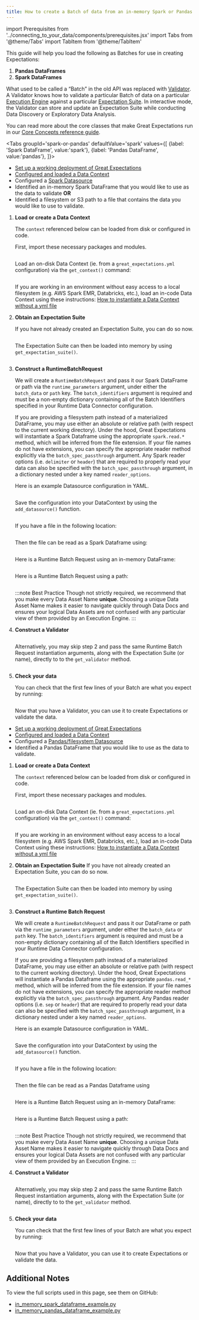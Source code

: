 ```yaml
---
title: How to create a Batch of data from an in-memory Spark or Pandas dataframe or path
---
```

import Prerequisites from '../connecting_to_your_data/components/prerequisites.jsx'
import Tabs from '@theme/Tabs'
import TabItem from '@theme/TabItem'

This guide will help you load the following as Batches for use in creating Expectations:
1. **Pandas DataFrames**
2. **Spark DataFrames**


What used to be called a “Batch” in the old API was replaced with [Validator](../../reference/validation.md). A Validator knows how to validate a particular Batch of data on a particular [Execution Engine](../../reference/execution_engine.md) against a particular [Expectation Suite](../../reference/expectations/expectations.md). In interactive mode, the Validator can store and update an Expectation Suite while conducting Data Discovery or Exploratory Data Analysis.

You can read more about the core classes that make Great Expectations run in our [Core Concepts reference guide](../../reference/core_concepts.md).


<Tabs
     groupId='spark-or-pandas'
     defaultValue='spark'
     values={[
     {label: 'Spark DataFrame', value:'spark'},
     {label: 'Pandas DataFrame', value:'pandas'},
     ]}>
     <TabItem value='spark'>

<Prerequisites>

- [Set up a working deployment of Great Expectations](../../tutorials/getting_started/intro.md)
- [Configured and loaded a Data Context](../../tutorials/getting_started/initialize_a_data_context.md)
- Configured a [Spark Datasource](../../guides/connecting_to_your_data/filesystem/spark.md)
- Identified an in-memory Spark DataFrame that you would like to use as the data to validate **OR**
- Identified a filesystem or S3 path to a file that contains the data you would like to use to validate.
  
</Prerequisites>

1. **Load or create a Data Context**

     The ``context`` referenced below can be loaded from disk or configured in code.

     First, import these necessary packages and modules.

     ```python file=../../../tests/integration/docusaurus/connecting_to_your_data/how_to_create_a_batch_of_data_from_an_in_memory_spark_dataframe.py#L1-L9
     ```

     Load an on-disk Data Context (ie. from a `great_expectations.yml` configuration) via the `get_context()` command:

     ```python file=../../../tests/integration/docusaurus/connecting_to_your_data/how_to_create_a_batch_of_data_from_an_in_memory_spark_dataframe.py#L11
     ```

    If you are working in an environment without easy access to a local filesystem (e.g. AWS Spark EMR, Databricks, etc.), load an in-code Data Context using these instructions: [How to instantiate a Data Context without a yml file](../../guides/setup/configuring_data_contexts/how_to_instantiate_a_data_context_without_a_yml_file.md)

2. **Obtain an Expectation Suite**
   
    If you have not already created an Expectation Suite, you can do so now.

     ```python file=../../../tests/integration/docusaurus/connecting_to_your_data/how_to_create_a_batch_of_data_from_an_in_memory_spark_dataframe.py#L20-L22
     ```

     The Expectation Suite can then be loaded into memory by using `get_expectation_suite()`.

     ```python file=../../../tests/integration/docusaurus/connecting_to_your_data/how_to_create_a_batch_of_data_from_an_in_memory_spark_dataframe.py#L23-L25
     ```

3. **Construct a RuntimeBatchRequest**

    We will create a ``RuntimeBatchRequest`` and pass it our Spark DataFrame or path via the ``runtime_parameters`` argument, under either the ``batch_data`` or ``path`` key. The ``batch_identifiers`` argument is required and must be a non-empty dictionary containing all of the Batch Identifiers specified in your Runtime Data Connector configuration.
    
    If you are providing a filesystem path instead of a materialized DataFrame, you may use either an absolute or relative path (with respect to the current working directory). Under the hood, Great Expectations will instantiate a Spark Dataframe using the appropriate ``spark.read.*`` method, which will be inferred from the file extension. If your file names do not have extensions, you can specify the appropriate reader method explicitly via the ``batch_spec_passthrough`` argument. Any Spark reader options (i.e. ``delimiter`` or ``header``) that are required to properly read your data can also be specified with the ``batch_spec_passthrough`` argument, in a dictionary nested under a key named ``reader_options``.

    Here is an example Datasource configuration in YAML.
    ```python file=../../../tests/integration/docusaurus/connecting_to_your_data/how_to_create_a_batch_of_data_from_an_in_memory_spark_dataframe.py#L27-L40
    ```
   
    Save the configuration into your DataContext by using the `add_datasource()` function.
    ```python file=../../../tests/integration/docusaurus/connecting_to_your_data/how_to_create_a_batch_of_data_from_an_in_memory_spark_dataframe.py#L42
    ```
     
    If you have a file in the following location:
    ```python file=../../../tests/integration/docusaurus/connecting_to_your_data/how_to_create_a_batch_of_data_from_an_in_memory_spark_dataframe.py#L45
    ```

    Then the file can be read as a Spark Dataframe using:
    ```python file=../../../tests/integration/docusaurus/connecting_to_your_data/how_to_create_a_batch_of_data_from_an_in_memory_spark_dataframe.py#L50
    ```
   
    Here is a Runtime Batch Request using an in-memory DataFrame:
    ```python file=../../../tests/integration/docusaurus/connecting_to_your_data/how_to_create_a_batch_of_data_from_an_in_memory_spark_dataframe.py#L48-L57
    ```

    Here is a Runtime Batch Request using a path:
    ```python file=../../../tests/integration/docusaurus/connecting_to_your_data/how_to_create_a_batch_of_data_from_an_in_memory_spark_dataframe.py#L63-L72
    ```

    :::note Best Practice
    Though not strictly required, we recommend that you make every Data Asset Name **unique**. Choosing a unique Data Asset Name makes it easier to navigate quickly through Data Docs and ensures your logical Data Assets are not confused with any particular view of them provided by an Execution Engine.
    :::

4. **Construct a Validator**

    ```python file=../../../tests/integration/docusaurus/connecting_to_your_data/how_to_create_a_batch_of_data_from_an_in_memory_spark_dataframe.py#L78-L82
    ```

    Alternatively, you may skip step 2 and pass the same Runtime Batch Request instantiation arguments, along with the Expectation Suite (or name), directly to to the ``get_validator`` method.

    ```python file=../../../tests/integration/docusaurus/connecting_to_your_data/how_to_create_a_batch_of_data_from_an_in_memory_spark_dataframe.py#L86-L101
    ```

5. **Check your data**

    You can check that the first few lines of your Batch are what you expect by running:

    ```python file=../../../tests/integration/docusaurus/connecting_to_your_data/how_to_create_a_batch_of_data_from_an_in_memory_spark_dataframe.py#L102
    ```
   
    Now that you have a Validator, you can use it to create Expectations or validate the data.


</TabItem>
<TabItem value='pandas'>

<Prerequisites>

- [Set up a working deployment of Great Expectations](../../tutorials/getting_started/intro.md)
- [Configured and loaded a Data Context](../../tutorials/getting_started/initialize_a_data_context.md)
- Configured a [Pandas/filesystem Datasource](../../guides/connecting_to_your_data/filesystem/pandas.md)
- Identified a Pandas DataFrame that you would like to use as the data to validate.
  
</Prerequisites>

1. **Load or create a Data Context**

   The ``context`` referenced below can be loaded from disk or configured in code.
   
   First, import these necessary packages and modules.
   ```python file=../../../tests/integration/docusaurus/connecting_to_your_data/how_to_create_a_batch_of_data_from_an_in_memory_pandas_dataframe.py#L1-L8
   ```

   Load an on-disk Data Context (ie. from a `great_expectations.yml` configuration) via the `get_context()` command:
   
    ```python file=../../../tests/integration/docusaurus/connecting_to_your_data/how_to_create_a_batch_of_data_from_an_in_memory_pandas_dataframe.py#L10
    ```
   
    If you are working in an environment without easy access to a local filesystem (e.g. AWS Spark EMR, Databricks, etc.), load an in-code Data Context using these instructions: [How to instantiate a Data Context without a yml file](../../guides/setup/configuring_data_contexts/how_to_instantiate_a_data_context_without_a_yml_file.md)

2. **Obtain an Expectation Suite**
    If you have not already created an Expectation Suite, you can do so now.

    ```python file=../../../tests/integration/docusaurus/connecting_to_your_data/how_to_create_a_batch_of_data_from_an_in_memory_pandas_dataframe.py#L13-L15
    ```

     The Expectation Suite can then be loaded into memory by using `get_expectation_suite()`.

    ```python file=../../../tests/integration/docusaurus/connecting_to_your_data/how_to_create_a_batch_of_data_from_an_in_memory_pandas_dataframe.py#L16-L18
    ```

3. **Construct a Runtime Batch Request**

   We will create a ``RuntimeBatchRequest`` and pass it our DataFrame or path via the ``runtime_parameters`` argument, under either the ``batch_data`` or ``path`` key. The ``batch_identifiers`` argument is required and must be a non-empty dictionary containing all of the Batch Identifiers specified in your Runtime Data Connector configuration. 
   
   If you are providing a filesystem path instead of a materialized DataFrame, you may use either an absolute or relative path (with respect to the current working directory). Under the hood, Great Expectations will instantiate a Pandas Dataframe using the appropriate ``pandas.read_*`` method, which will be inferred from the file extension. If your file names do not have extensions, you can specify the appropriate reader method explicitly via the ``batch_spec_passthrough`` argument. Any Pandas reader options (i.e. ``sep`` or ``header``) that are required to properly read your data can also be specified with the ``batch_spec_passthrough`` argument, in a dictionary nested under a key named ``reader_options``.
   
   Here is an example Datasource configuration in YAML.
   ```python file=../../../tests/integration/docusaurus/connecting_to_your_data/how_to_create_a_batch_of_data_from_an_in_memory_pandas_dataframe.py#L20-L33
   ```
   
   Save the configuration into your DataContext by using the `add_datasource()` function.
   ```python file=../../../tests/integration/docusaurus/connecting_to_your_data/how_to_create_a_batch_of_data_from_an_in_memory_pandas_dataframe.py#L35
   ```
   
   If you have a file in the following location:
   ```python file=../../../tests/integration/docusaurus/connecting_to_your_data/how_to_create_a_batch_of_data_from_an_in_memory_pandas_dataframe.py#L38
   ```
   Then the file can be read as a Pandas Dataframe using
   ```python file=../../../tests/integration/docusaurus/connecting_to_your_data/how_to_create_a_batch_of_data_from_an_in_memory_pandas_dataframe.py#L43
   ```

    Here is a Runtime Batch Request using an in-memory DataFrame:
    ```python file=../../../tests/integration/docusaurus/connecting_to_your_data/how_to_create_a_batch_of_data_from_an_in_memory_pandas_dataframe.py#L44-L53
    ```

    Here is a Runtime Batch Request using a path:
    ```python file=../../../tests/integration/docusaurus/connecting_to_your_data/how_to_create_a_batch_of_data_from_an_in_memory_pandas_dataframe.py#L56-L69
    ```
   
   :::note Best Practice 
   Though not strictly required, we recommend that you make every Data Asset Name **unique**. Choosing a unique Data Asset Name makes it easier to navigate quickly through Data Docs and ensures your logical Data Assets are not confused with any particular view of them provided by an Execution Engine.
   :::

4. **Construct a Validator**

    ```python file=../../../tests/integration/docusaurus/connecting_to_your_data/how_to_create_a_batch_of_data_from_an_in_memory_pandas_dataframe.py#L72-L76
    ```
      Alternatively, you may skip step 2 and pass the same Runtime Batch Request instantiation arguments, along with the Expectation Suite (or name), directly to to the ``get_validator`` method.

    ```python file=../../../tests/integration/docusaurus/connecting_to_your_data/how_to_create_a_batch_of_data_from_an_in_memory_pandas_dataframe.py#L80-L95
    ```

5. **Check your data**

    You can check that the first few lines of your Batch are what you expect by running:

    ```python file=../../../tests/integration/docusaurus/connecting_to_your_data/how_to_create_a_batch_of_data_from_an_in_memory_pandas_dataframe.py#L96
    ```

    Now that you have a Validator, you can use it to create Expectations or validate the data.


</TabItem>
</Tabs>


## Additional Notes

To view the full scripts used in this page, see them on GitHub:

- [in_memory_spark_dataframe_example.py](https://github.com/great-expectations/great_expectations/blob/develop/tests/integration/docusaurus/connecting_to_your_data/how_to_create_a_batch_of_data_from_an_in_memory_spark_dataframe.py)
- [in_memory_pandas_dataframe_example.py](https://github.com/great-expectations/great_expectations/blob/develop/tests/integration/docusaurus/connecting_to_your_data/how_to_create_a_batch_of_data_from_an_in_memory_pandas_dataframe.py)
